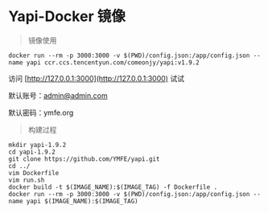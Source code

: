 # Yapi-Docker 镜像

> 镜像使用

```shell
docker run --rm -p 3000:3000 -v $(PWD)/config.json:/app/config.json --name yapi ccr.ccs.tencentyun.com/comeonjy/yapi:v1.9.2
```
访问 [http://127.0.0.1:3000](http://127.0.0.1:3000) 试试

默认账号：admin@admin.com

默认密码：ymfe.org

> 构建过程

```shell
mkdir yapi-1.9.2
cd yapi-1.9.2
git clone https://github.com/YMFE/yapi.git
cd ../
vim Dockerfile
vim run.sh
docker build -t $(IMAGE_NAME):$(IMAGE_TAG) -f Dockerfile .
docker run --rm -p 3000:3000 -v $(PWD)/config.json:/app/config.json --name yapi $(IMAGE_NAME):$(IMAGE_TAG)
```